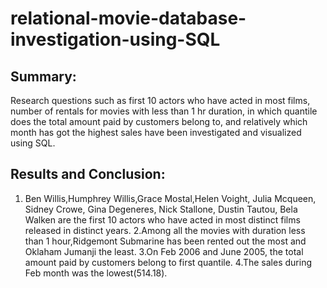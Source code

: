 # relational-movie-database-investigation-using-SQL

## Summary:
Research questions such as first 10 actors who have acted in most films, number of rentals for movies with less than 1 hr duration, in which quantile does the total amount paid by customers belong to, and relatively which month has got the highest sales have been investigated and visualized using SQL.

## Results and Conclusion:

1. Ben Willis,Humphrey Willis,Grace Mostal,Helen Voight, Julia Mcqueen, Sidney Crowe, Gina Degeneres, Nick Stallone, Dustin Tautou, Bela Walken are the first 10 actors who have acted in most distinct films released in distinct years.
2.Among all the movies with duration less than 1 hour,Ridgemont Submarine has been rented out the most and Oklaham Jumanji the least.
3.On Feb 2006 and June 2005, the total amount paid by customers belong to first quantile.
4.The sales during Feb month was the lowest(514.18).
